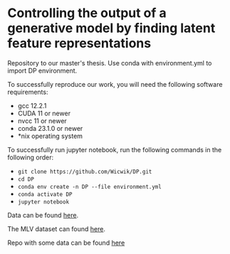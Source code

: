 # Controlling the output of a generative model by finding latent feature representations

Repository to our master's thesis. Use conda with environment.yml to import DP environment.

To successfully reproduce our work, you will need the following software requirements:
- gcc 12.2.1 
- CUDA 11 or newer
- nvcc 11 or newer
- conda 23.1.0 or newer
- *nix operating system

To successfully run jupyter notebook, run the following commands in the following order:
- `git clone https://github.com/Wicwik/DP.git`
- `cd DP`
- `conda env create -n DP --file environment.yml`
- `conda activate DP`
- `jupyter notebook`


Data can be found [here](data.belanec.eu/mt_data.zip). 

The MLV dataset can found [here](data.belanec.eu/mlv.tar.gz).

Repo with some data can be found [here](data.belanec.eu/DP.zip)
